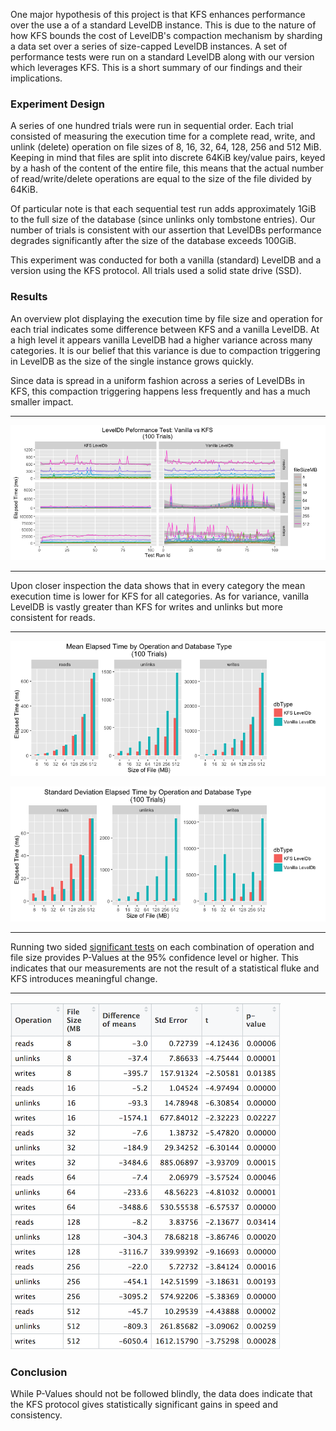 One major hypothesis of this project is that KFS enhances performance over 
the use a of a standard LevelDB instance. This is due to the nature of how 
KFS bounds the cost of LevelDB's compaction mechanism by sharding a data set 
over a series of size-capped LevelDB instances. A set of performance tests 
were run on a standard LevelDB along with our version which leverages KFS. 
This is a short summary of our findings and their implications. 

### Experiment Design 

A series of one hundred trials were run in sequential order. 
Each trial consisted of measuring the execution time for a complete read, 
write, and unlink (delete) operation on file sizes of 8, 16, 32, 64, 128, 256 
and 512 MiB. Keeping in mind that files are split into discrete 64KiB key/value 
pairs, keyed by a hash of the content of the entire file, this means that the 
actual number of read/write/delete operations are equal to the size of the file
divided by 64KiB.

Of particular note is that each sequential test run adds approximately 1GiB to 
the full size of the database (since unlinks only tombstone entries). Our 
number of trials is consistent with our assertion that LevelDBs performance 
degrades significantly after the size of the database exceeds 100GiB.

This experiment was conducted for both a vanilla (standard) LevelDB and a 
version using the KFS protocol. All trials used a solid state drive (SSD). 

### Results 

An overview plot displaying the execution time by file size and operation for 
each trial indicates some difference between KFS and a vanilla LevelDB. At a 
high level it appears vanilla LevelDB had a higher variance across many 
categories. It is our belief that this variance is due to compaction triggering 
in LevelDB as the size of the single instance grows quickly.

Since data is spread in a uniform fashion across a series of LevelDBs in KFS, 
this compaction triggering happens less frequently and has a much smaller 
impact.

---

![Summary Chart](doc/img/performance-test-overview-kfs-vs-vanilla.png)

---

Upon closer inspection the data shows that in every category the mean execution
time is lower for KFS for all categories. As for variance, vanilla LevelDB is
vastly greater than KFS for writes and unlinks but more consistent for reads.

---

![Mean Comparison](doc/img/mean-elapsed-time-by-operation-and-db.png)

![Standard Deviation Comp](doc/img/sd-elapsed-time-by-operation-and-db.png)

---

Running two sided 
[significant tests](http://www.stat.yale.edu/Courses/1997-98/101/sigtest.htm) 
on each combination of operation and file size provides P-Values at the 95% 
confidence level or higher. This indicates that our measurements are not the 
result of a statistical fluke and KFS introduces meaningful change. 

---

![Two Sided Test](doc/img/kfs-vs-vanilla-two-sided-test.png)

### Conclusion 

While P-Values should not be followed blindly, the data does indicate that 
the KFS protocol gives statistically significant gains in speed and consistency.
